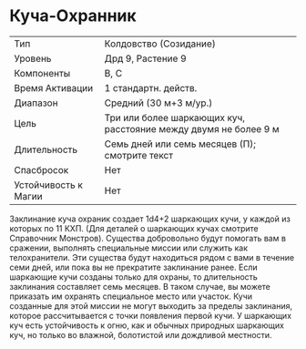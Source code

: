 
# Куча-Охранник

| | |
|---|---|
|Тип|Колдовство (Созидание)|
|Уровень| Дрд 9, Растение 9|
|Компоненты| В, С|
|Время Активации| 1 стандартн. действ.|
|Диапазон| Средний (30 м+3 м/ур.)|
|Цель| Три или более шаркающих куч, расстояние между двумя не более 9 м|
|Длительность| Семь дней или семь месяцев (П); смотрите текст|
|Спасбросок| Нет|
|Устойчивость к Магии| Нет|

Заклинание куча охраник создает 1d4+2 шаркающих кучи, у каждой из которых по 11 КХП. (Для деталей о шаркающих кучах смотрите Справочник Монстров). Существа добровольно будут помогать вам в сражении, выполнять специальные миссии или служить как телохранители. Эти существа будут находиться рядом с вами в течение семи дней, или пока вы не прекратите заклинание ранее. Если шаркающие кучи созданы только для охраны, то длительность заклинания составляет семь месяцев. В таком случае, вы можете приказать им охранять специальное место или участок. Кучи созданные для этой миссии не могут выходить за пределы заклинания, которое рассчитывается с точки появления первой кучи. У шаркающих куч есть устойчивость к огню, как и обычных природных шаркающих куч, но только во влажной, болотистой или дождливой местности.